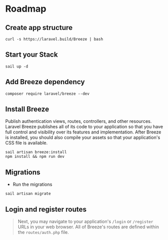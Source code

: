 # Roadmap

## Create app structure

```shell
curl -s https://laravel.build/Breeze | bash
```

## Start your Stack

```shell
sail up -d
```

## Add Breeze dependency

```shell
composer require laravel/breeze --dev
```

## Install Breeze

Publish authentication views, routes, controllers, and other resources. 
Laravel Breeze publishes all of its code to your application so that you have full control and visibility over its features and implementation. 
After Breeze is installed, you should also compile your assets so that your application's CSS file is available.

```shell
sail artisan breeze:install 
npm install && npm run dev
```

## Migrations

- Run the migrations

```shell
sail artisan migrate
```

## Login and register routes

> Next, you may navigate to your application's `/login` or `/register` URLs in your web browser. 
> All of Breeze's routes are defined within the `routes/auth.php` file.
